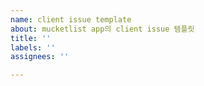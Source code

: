 ```yaml
---
name: client issue template
about: mucketlist app의 client issue 템플릿
title: ''
labels: ''
assignees: ''

---
```



